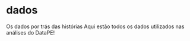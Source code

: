 # dados
Os dados por trás das histórias
Aqui estão todos os dados utilizados nas análises do DataPE!

